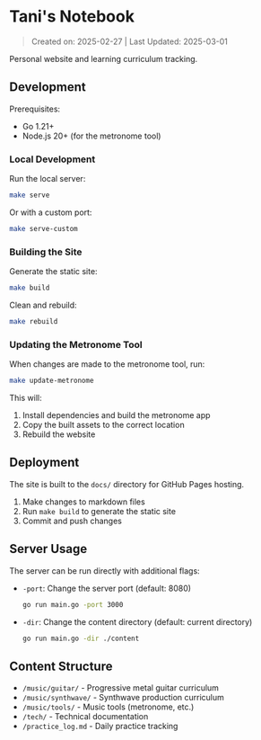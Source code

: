 # Tani's Notebook

> Created on: 2025-02-27 | Last Updated: 2025-03-01

Personal website and learning curriculum tracking.

## Development

Prerequisites:
- Go 1.21+
- Node.js 20+ (for the metronome tool)

### Local Development

Run the local server:
```sh
make serve
```

Or with a custom port:
```sh
make serve-custom
```

### Building the Site

Generate the static site:
```sh
make build
```

Clean and rebuild:
```sh
make rebuild
```

### Updating the Metronome Tool

When changes are made to the metronome tool, run:
```sh
make update-metronome
```

This will:
1. Install dependencies and build the metronome app
2. Copy the built assets to the correct location
3. Rebuild the website

## Deployment

The site is built to the `docs/` directory for GitHub Pages hosting.

1. Make changes to markdown files
2. Run `make build` to generate the static site
3. Commit and push changes

## Server Usage

The server can be run directly with additional flags:

- `-port`: Change the server port (default: 8080)
  ```sh
  go run main.go -port 3000
  ```

- `-dir`: Change the content directory (default: current directory)
  ```sh
  go run main.go -dir ./content
  ```

## Content Structure

- `/music/guitar/` - Progressive metal guitar curriculum
- `/music/synthwave/` - Synthwave production curriculum
- `/music/tools/` - Music tools (metronome, etc.)
- `/tech/` - Technical documentation
- `/practice_log.md` - Daily practice tracking